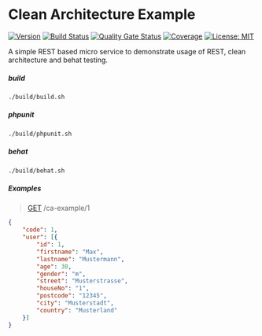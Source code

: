 # Clean Architecture Example

[![Version](https://img.shields.io/badge/Version-0.0.1-blue)](https://github.com/hulkthedev/timetrackerservice)
[![Build Status](https://travis-ci.org/hulkthedev/symfony-clean-architecture-example.svg?branch=develop)](https://travis-ci.org/hulkthedev/timetrackerservice)
[![Quality Gate Status](https://sonarcloud.io/api/project_badges/measure?project=hulkthedev_symfony-clean-architecture-example&metric=alert_status)](https://sonarcloud.io/dashboard?id=hulkthedev_timetrackerservice)
[![Coverage](https://sonarcloud.io/api/project_badges/measure?project=hulkthedev_symfony-clean-architecture-example&metric=coverage)](https://sonarcloud.io/dashboard?id=hulkthedev_timetrackerservice)
[![License: MIT](https://img.shields.io/badge/License-MIT-green.svg)](https://opensource.org/licenses/MIT)

A simple REST based micro service to demonstrate usage of REST, clean architecture and behat testing.

##### build

```bash
./build/build.sh
```

##### phpunit

```bash
./build/phpunit.sh
```

##### behat

```bash
./build/behat.sh
```

##### Examples

> [GET](http://localhost:3699/ca-example/1) /ca-example/1
```json
{
    "code": 1,
    "user": [{
        "id": 1,
        "firstname": "Max",
        "lastname": "Mustermann",
        "age": 30,
        "gender": "m",
        "street": "Musterstrasse",
        "houseNo": "1",
        "postcode": "12345",
        "city": "Musterstadt",
        "country": "Musterland"
    }]
}
```